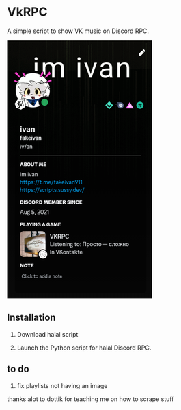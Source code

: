 # VkRPC

A simple script to show VK music on Discord RPC.

![Example](/image/image.png?raw=true "Example")

## Installation

1. Download halal script

3. Launch the Python script for halal Discord RPC.

## to do

1. fix playlists not having an image

thanks alot to dottik for teaching me on how to scrape stuff

